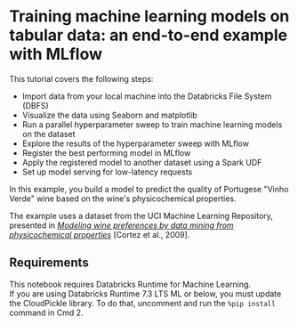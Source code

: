 # Training machine learning models on tabular data: an end-to-end example with MLflow

This tutorial covers the following steps:
- Import data from your local machine into the Databricks File System (DBFS)
- Visualize the data using Seaborn and matplotlib
- Run a parallel hyperparameter sweep to train machine learning models on the dataset
- Explore the results of the hyperparameter sweep with MLflow
- Register the best performing model in MLflow
- Apply the registered model to another dataset using a Spark UDF
- Set up model serving for low-latency requests

In this example, you build a model to predict the quality of Portugese "Vinho Verde" wine based on the wine's physicochemical properties. 

The example uses a dataset from the UCI Machine Learning Repository, presented in [*Modeling wine preferences by data mining from physicochemical properties*](https://www.sciencedirect.com/science/article/pii/S0167923609001377?via%3Dihub) [Cortez et al., 2009].

## Requirements
This notebook requires Databricks Runtime for Machine Learning.  
If you are using Databricks Runtime 7.3 LTS ML or below, you must update the CloudPickle library. To do that, uncomment and run the `%pip install` command in Cmd 2. 
